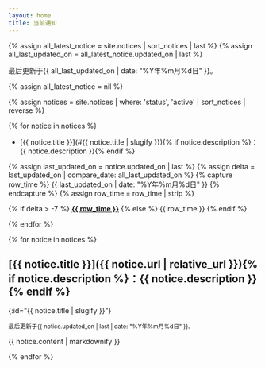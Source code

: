 ```yaml
---
layout: home
title: 当前通知
---
```


<aside class='remark'>
    {% assign all_latest_notice = site.notices | sort_notices | last %}
    {% assign all_last_updated_on = all_latest_notice.updated_on | last %}
    <p>最后更新于<time datetime="{{ all_last_updated_on }}">{{ all_last_updated_on | date: "%Y年%m月%d日" }}</time>。</p>
    {% assign all_latest_notice = nil %}
</aside>

{% assign notices = site.notices | where: 'status', 'active' | sort_notices | reverse %}

<!-- Table of Content -->

{% for notice in notices %}
- [{{ notice.title }}](#{{ notice.title | slugify }}){% if notice.description %}：{{ notice.description }}{% endif %}

{% assign last_updated_on = notice.updated_on | last %}
{% assign delta = last_updated_on | compare_date: all_last_updated_on %}
{% capture row_time %}
<time datetime="{{ last_updated_on }}">{{ last_updated_on | date: "%Y年%m月%d日" }}</time>
{% endcapture %}
{% assign row_time = row_time | strip %}

{% if delta > -7 %}
  **<u>{{ row_time }}</u>**
{% else %}
  {{ row_time }}
{% endif %}

{% endfor %}

<!-- Main Content -->

{% for notice in notices %}

## [{{ notice.title }}]({{ notice.url | relative_url }}){% if notice.description %}：{{ notice.description }}{% endif %}
{:id="{{ notice.title | slugify }}"}

<p>
    <small>最后更新于<time datetime="{{ notice.updated_on | last }}">{{ notice.updated_on | last | date: "%Y年%m月%d日" }}</time>。</small>
</p>

{{ notice.content | markdownify }}

{% endfor %}
